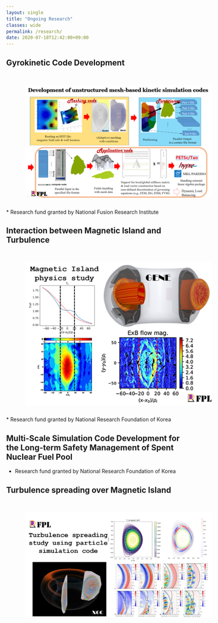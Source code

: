 ```yaml
---
layout: single
title: "Ongoing Research"
classes: wide
permalink: /research/
date: 2020-07-18T12:42:00+09:00
---
```


## Gyrokinetic Code Development
<img src="../assets/images/FPL-GkCodDev.png" align="center" hspace="50" vspace="30" width="800"/>
* Research fund granted by National Fusion Research Institute

## Interaction between Magnetic Island and Turbulence
<img src="../assets/images/FPL-MIResearch.png" align="center" hspace="50" vspace="30" width="800"/>
* Research fund granted by National Research Foundation of Korea

## Multi-Scale Simulation Code Development for the Long-term Safety Management of Spent Nuclear Fuel Pool
* Research fund granted by National Research Foundation of Korea

## Turbulence spreading over Magnetic Island 
<img src="../assets/images/FPL-Spreading.png" align="center" hspace="50" vspace="30" width="800"/>



